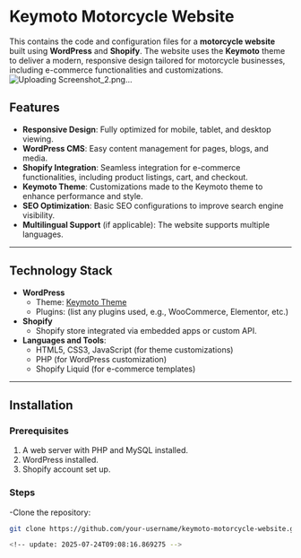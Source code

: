 # Keymoto Motorcycle Website
This contains the code and configuration files for a **motorcycle website** built using **WordPress** and **Shopify**. The website uses the **Keymoto** theme to deliver a modern, responsive design tailored for motorcycle businesses, including e-commerce functionalities and customizations.
![Uploading Screenshot_2.png…]()
## Features

- **Responsive Design**: Fully optimized for mobile, tablet, and desktop viewing.
- **WordPress CMS**: Easy content management for pages, blogs, and media.
- **Shopify Integration**: Seamless integration for e-commerce functionalities, including product listings, cart, and checkout.
- **Keymoto Theme**: Customizations made to the Keymoto theme to enhance performance and style.
- **SEO Optimization**: Basic SEO configurations to improve search engine visibility.
- **Multilingual Support** (if applicable): The website supports multiple languages.

---

## Technology Stack

- **WordPress**
  - Theme: [Keymoto Theme](https://example.com/keymoto-theme-link)
  - Plugins: (list any plugins used, e.g., WooCommerce, Elementor, etc.)
- **Shopify**
  - Shopify store integrated via embedded apps or custom API.
- **Languages and Tools**:
  - HTML5, CSS3, JavaScript (for theme customizations)
  - PHP (for WordPress customization)
  - Shopify Liquid (for e-commerce templates)

---

## Installation

### Prerequisites
1. A web server with PHP and MySQL installed.
2. WordPress installed.
3. Shopify account set up.

### Steps
-Clone the repository:
   ```bash
   git clone https://github.com/your-username/keymoto-motorcycle-website.git](https://github.com/GeniusSecret1117/motorcycle/

<!-- update: 2025-07-24T09:08:16.869275 -->
